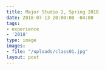 ```yaml
---
title: Major Studio 2, Spring 2018
date: 2018-07-13 20:00:00 -04:00
tags:
- experience
- '2018'
type: image
images:
- file: "/uploads/class01.jpg"
layout: post
---
```


